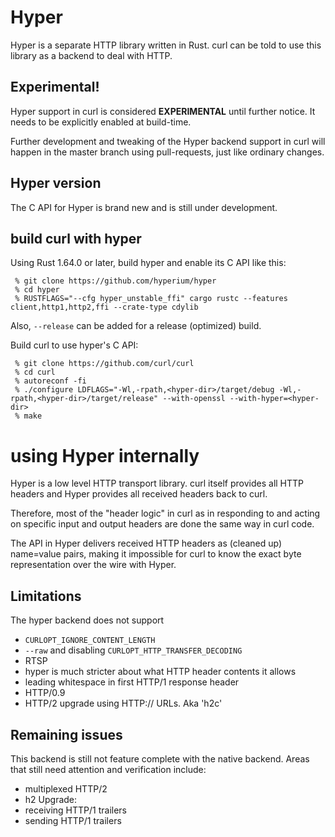 # Hyper

Hyper is a separate HTTP library written in Rust. curl can be told to use this
library as a backend to deal with HTTP.

## Experimental!

Hyper support in curl is considered **EXPERIMENTAL** until further notice. It
needs to be explicitly enabled at build-time.

Further development and tweaking of the Hyper backend support in curl will
happen in the master branch using pull-requests, just like ordinary
changes.

## Hyper version

The C API for Hyper is brand new and is still under development.

## build curl with hyper

Using Rust 1.64.0 or later, build hyper and enable its C API like this:

     % git clone https://github.com/hyperium/hyper
     % cd hyper
     % RUSTFLAGS="--cfg hyper_unstable_ffi" cargo rustc --features client,http1,http2,ffi --crate-type cdylib

Also, `--release` can be added for a release (optimized) build.

Build curl to use hyper's C API:

     % git clone https://github.com/curl/curl
     % cd curl
     % autoreconf -fi
     % ./configure LDFLAGS="-Wl,-rpath,<hyper-dir>/target/debug -Wl,-rpath,<hyper-dir>/target/release" --with-openssl --with-hyper=<hyper-dir>
     % make

# using Hyper internally

Hyper is a low level HTTP transport library. curl itself provides all HTTP
headers and Hyper provides all received headers back to curl.

Therefore, most of the "header logic" in curl as in responding to and acting
on specific input and output headers are done the same way in curl code.

The API in Hyper delivers received HTTP headers as (cleaned up) name=value
pairs, making it impossible for curl to know the exact byte representation
over the wire with Hyper.

## Limitations

The hyper backend does not support

- `CURLOPT_IGNORE_CONTENT_LENGTH`
- `--raw` and disabling `CURLOPT_HTTP_TRANSFER_DECODING`
- RTSP
- hyper is much stricter about what HTTP header contents it allows
- leading whitespace in first HTTP/1 response header
- HTTP/0.9
- HTTP/2 upgrade using HTTP:// URLs. Aka 'h2c'

## Remaining issues

This backend is still not feature complete with the native backend. Areas that
still need attention and verification include:

- multiplexed HTTP/2
- h2 Upgrade:
- receiving HTTP/1 trailers
- sending HTTP/1 trailers

